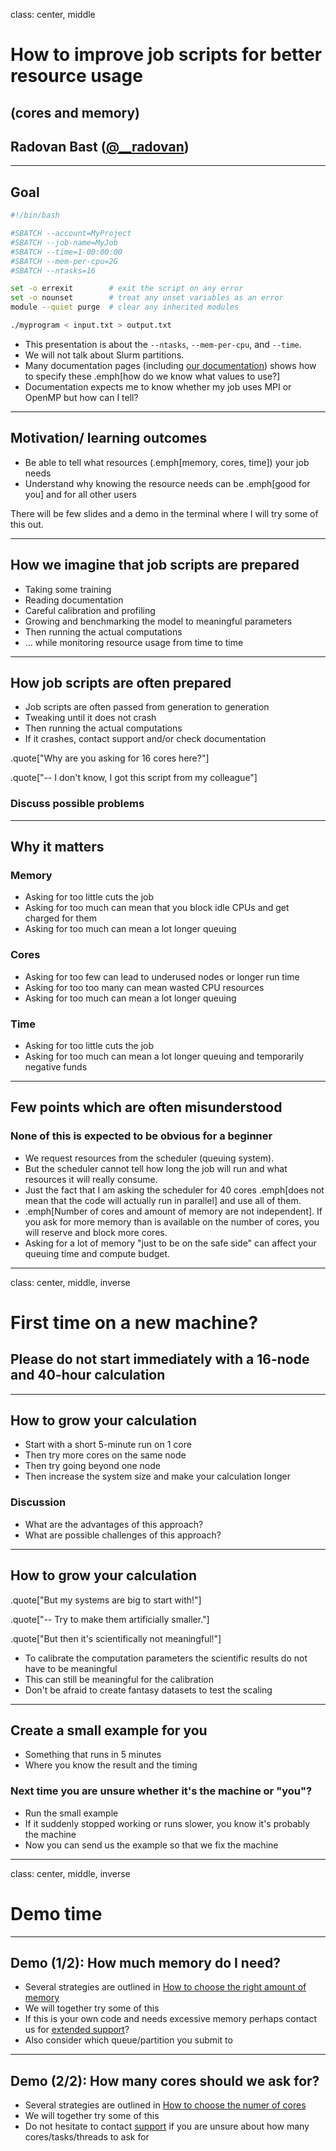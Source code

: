 class: center, middle

# How to improve job scripts for better resource usage

## (cores and memory)

## Radovan Bast ([@__radovan](https://twitter.com/__radovan))

---

## Goal

```bash
#!/bin/bash

#SBATCH --account=MyProject
#SBATCH --job-name=MyJob
#SBATCH --time=1-00:00:00
#SBATCH --mem-per-cpu=2G
#SBATCH --ntasks=16

set -o errexit        # exit the script on any error
set -o nounset        # treat any unset variables as an error
module --quiet purge  # clear any inherited modules

./myprogram < input.txt > output.txt
```

- This presentation is about the `--ntasks`, `--mem-per-cpu`, and `--time`.
- We will not talk about Slurm partitions.
- Many documentation pages (including [our documentation](https://documentation.sigma2.no))
  shows how to specify these .emph[how do we know what values to use?]
- Documentation expects me to know whether my job uses MPI or OpenMP but how can I tell?

---

## Motivation/ learning outcomes

- Be able to tell what resources (.emph[memory, cores, time]) your job needs
- Understand why knowing the resource needs can be .emph[good for you] and for all other users

There will be few slides and a demo in the terminal where I will try some of this out.

---

## How we imagine that job scripts are prepared

- Taking some training
- Reading documentation
- Careful calibration and profiling
- Growing and benchmarking the model to meaningful parameters
- Then running the actual computations
- ... while monitoring resource usage from time to time

---

## How job scripts are often prepared

- Job scripts are often passed from generation to generation
- Tweaking until it does not crash
- Then running the actual computations
- If it crashes, contact support and/or check documentation

.quote["Why are you asking for 16 cores here?"]

.quote["-- I don't know, I got this script from my colleague"]

### Discuss possible problems

---

## Why it matters

### Memory

- Asking for too little cuts the job
- Asking for too much can mean that you block idle CPUs and get charged for them
- Asking for too much can mean a lot longer queuing


### Cores

- Asking for too few can lead to underused nodes or longer run time
- Asking for too too many can mean wasted CPU resources
- Asking for too much can mean a lot longer queuing


### Time

- Asking for too little cuts the job
- Asking for too much can mean a lot longer queuing and temporarily negative funds

---

## Few points which are often misunderstood

### None of this is expected to be obvious for a beginner

- We request resources from the scheduler (queuing system).
- But the scheduler cannot tell how long the job will run and what resources it
  will really consume.
- Just the fact that I am asking the scheduler for 40 cores
  .emph[does not mean that the code will actually run in parallel] and use all of them.
- .emph[Number of cores and amount of memory are not independent]. If you ask for more memory
  than is available on the number of cores, you will reserve and block more cores.
- Asking for a lot of memory "just to be on the safe side" can affect your queuing time
  and compute budget.

---

class: center, middle, inverse

# First time on a new machine?

## Please do not start immediately with a 16-node and 40-hour calculation

---

## How to grow your calculation

- Start with a short 5-minute run on 1 core
- Then try more cores on the same node
- Then try going beyond one node
- Then increase the system size and make your calculation longer


### Discussion

- What are the advantages of this approach?
- What are possible challenges of this approach?

---

## How to grow your calculation

.quote["But my systems are big to start with!"]

.quote["-- Try to make them artificially smaller."]

.quote["But then it's scientifically not meaningful!"]

- To calibrate the computation parameters the scientific results do not have to be meaningful
- This can still be meaningful for the calibration
- Don't be afraid to create fantasy datasets to test the scaling

---

## Create a small example for you

- Something that runs in 5 minutes
- Where you know the result and the timing


### Next time you are unsure whether it's the machine or "you"?

- Run the small example
- If it suddenly stopped working or runs slower, you know it's probably the machine
- Now you can send us the example so that we fix the machine

---

class: center, middle, inverse

# Demo time

---

## Demo (1/2): How much memory do I need?

- Several strategies are outlined in
  [How to choose the right amount of memory](https://documentation.sigma2.no/jobs/choosing-memory-settings.html)
- We will together try some of this
- If this is your own code and needs excessive memory perhaps contact us for
  [extended support](https://documentation.sigma2.no/getting_help/extended_support.html)?
- Also consider which queue/partition you submit to

---

## Demo (2/2): How many cores should we ask for?

- Several strategies are outlined in
  [How to choose the numer of cores](https://documentation.sigma2.no/jobs/choosing-number-of-cores.html)
- We will together try some of this
- Do not hesitate to contact
  [support](https://documentation.sigma2.no/getting_help/support_line.html) if
  you are unsure about how many cores/tasks/threads to ask for
